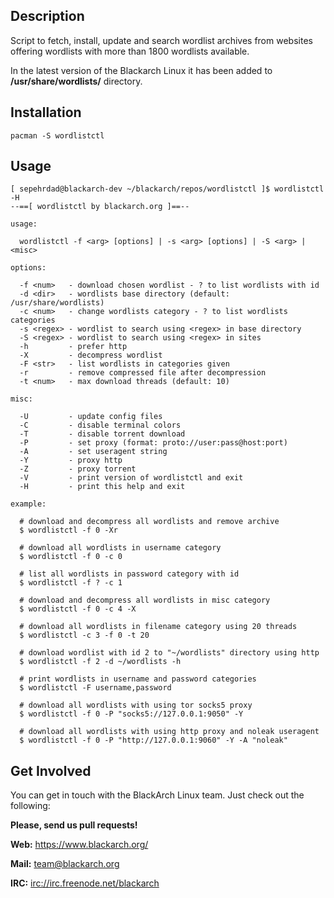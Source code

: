 ## Description

Script to fetch, install, update and search wordlist archives from websites
offering wordlists with more than 1800 wordlists available.

In the latest version of the Blackarch Linux it has been added to
**/usr/share/wordlists/** directory.

## Installation

`pacman -S wordlistctl`

## Usage

```
[ sepehrdad@blackarch-dev ~/blackarch/repos/wordlistctl ]$ wordlistctl -H
--==[ wordlistctl by blackarch.org ]==--

usage:

  wordlistctl -f <arg> [options] | -s <arg> [options] | -S <arg> | <misc>

options:

  -f <num>   - download chosen wordlist - ? to list wordlists with id
  -d <dir>   - wordlists base directory (default: /usr/share/wordlists)
  -c <num>   - change wordlists category - ? to list wordlists categories
  -s <regex> - wordlist to search using <regex> in base directory
  -S <regex> - wordlist to search using <regex> in sites
  -h         - prefer http
  -X         - decompress wordlist
  -F <str>   - list wordlists in categories given
  -r         - remove compressed file after decompression
  -t <num>   - max download threads (default: 10)

misc:

  -U         - update config files
  -C         - disable terminal colors
  -T         - disable torrent download
  -P         - set proxy (format: proto://user:pass@host:port)
  -A         - set useragent string
  -Y         - proxy http
  -Z         - proxy torrent
  -V         - print version of wordlistctl and exit
  -H         - print this help and exit

example:

  # download and decompress all wordlists and remove archive
  $ wordlistctl -f 0 -Xr

  # download all wordlists in username category
  $ wordlistctl -f 0 -c 0

  # list all wordlists in password category with id
  $ wordlistctl -f ? -c 1

  # download and decompress all wordlists in misc category
  $ wordlistctl -f 0 -c 4 -X

  # download all wordlists in filename category using 20 threads
  $ wordlistctl -c 3 -f 0 -t 20

  # download wordlist with id 2 to "~/wordlists" directory using http
  $ wordlistctl -f 2 -d ~/wordlists -h

  # print wordlists in username and password categories
  $ wordlistctl -F username,password

  # download all wordlists with using tor socks5 proxy
  $ wordlistctl -f 0 -P "socks5://127.0.0.1:9050" -Y

  # download all wordlists with using http proxy and noleak useragent
  $ wordlistctl -f 0 -P "http://127.0.0.1:9060" -Y -A "noleak"

```

## Get Involved

You can get in touch with the BlackArch Linux team. Just check out the following:

**Please, send us pull requests!**

**Web:** https://www.blackarch.org/

**Mail:** team@blackarch.org

**IRC:** [irc://irc.freenode.net/blackarch](irc://irc.freenode.net/blackarch)
